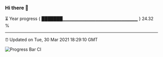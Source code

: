 ### Hi there 👋

⏳ Year progress { ███████▁▁▁▁▁▁▁▁▁▁▁▁▁▁▁▁▁▁▁▁▁▁▁ } 24.32 %

---

⏰ Updated on Tue, 30 Mar 2021 18:29:10 GMT

![Progress Bar CI](https://github.com/liununu/liununu/workflows/Progress%20Bar%20CI/badge.svg)
